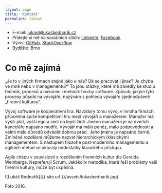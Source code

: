 ```yaml
---
layout: page
title: 'Kontakt'
permalink: /about
---
```


- E-mail: <a href="mailto:lukas@lukasbednarik.cz" target="_top">lukas@lukasbednarik.cz</a>
- Přidejte si mě na sociálních sítích: [LinkedIn](https://cz.linkedin.com/in/lukasbednarik), [Facebook](https://www.facebook.com/p43uD)
- Vývoj: [GitHub](https://github.com/sand-dollar), [StackOverflow](http://stackoverflow.com/users/4734434/luk%C3%A1%C5%A1-bedna%C5%99%C3%ADk)
- Bydlište: Brno

# Co mě zajímá

„Je to v jiných firmách stejné jako u nás? Dá se pracovat i jinak? Je chyba ve mně nebo v managementu?“
To jsou otázky, které mě zavedly ke studiu technik, procesů a nakonec i metodik tvorby software.
Způsob, jakým tyto procesy působí na vývojáře, nazývám z pohledu vývojáře zjednodušeně „firemní kulturou“.

Vývoj software je kooperativní hra. Navzdory tomu vývoj v mnoha firmách připomíná spíše kompetitivní hru
mezi vývojáři a manažerem.
Manažer má vyšší plat, vyšší ego a sedí na lepší židli. Jméno manažera je na dveřích kanceláře napsáno modře.
Vývojář má málo peněz, málo zodpovědnosti a velmi málo důvodů odvádět dobrou práci. Jeho jméno je napsáno
černě. Zmíněné rozdělení můžeme nazvat hierarchickým (klasickým) managementem. S nástupem filozofie
post-moderního managementu a agilních metod se ukázaly nedostatky klasického přístupu.

Agile chápu v souvislosti s rozdělením firemních kultur dle Geralda Weinberga. Nepreferuji Scrum.
Jakákoliv metodika, která řeší problémy vaší firemní kultury, může být úspěšná.

![Lukáš Bednařík]({{ site.url }}/assets/lukasbednarik.jpg)

Foto 2016.
